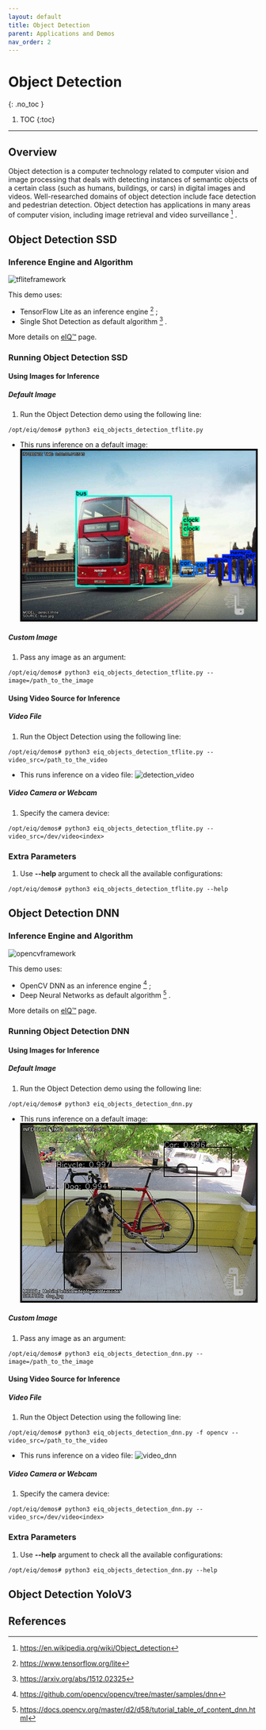 ```yaml
---
layout: default
title: Object Detection
parent: Applications and Demos
nav_order: 2
---
```


# **Object Detection**
{: .no_toc }

1. TOC
{:toc}
---

## **Overview**

Object detection is a computer technology related to computer vision and image
processing that deals with detecting instances of semantic objects of a certain
class (such as humans, buildings, or cars) in digital images and videos.
Well-researched domains of object detection include face detection and pedestrian
detection. Object detection has applications in many areas of computer vision,
including image retrieval and video surveillance [^1] .

## **Object Detection SSD**

### **Inference Engine and Algorithm**

![tfliteframework][tflite]

This demo uses:

 * TensorFlow Lite as an inference engine [^2] ;
 * Single Shot Detection as default algorithm [^3] .

More details on [eIQ™][eiq] page.

### **Running Object Detection SSD**

#### **Using Images for Inference**

##### **Default Image**

1. Run the Object Detection demo using the following line:
```console
/opt/eiq/demos# python3 eiq_objects_detection_tflite.py
```
  * This runs inference on a default image:
  ![detection][image_eIQObjectDetection]

##### **Custom Image**

1. Pass any image as an argument:
```console
/opt/eiq/demos# python3 eiq_objects_detection_tflite.py --image=/path_to_the_image
```

#### **Using Video Source for Inference**

##### **Video File**

1. Run the Object Detection using the following line:
```console
/opt/eiq/demos# python3 eiq_objects_detection_tflite.py --video_src=/path_to_the_video
```
  * This runs inference on a video file:
  ![detection_video][video_eIQObjectDetection]

##### **Video Camera or Webcam**

1. Specify the camera device:
```console
/opt/eiq/demos# python3 eiq_objects_detection_tflite.py --video_src=/dev/video<index>
```

### **Extra Parameters**

1. Use **--help** argument to check all the available configurations:
```console
/opt/eiq/demos# python3 eiq_objects_detection_tflite.py --help
```

## **Object Detection DNN**

### **Inference Engine and Algorithm**

![opencvframework][opencv]

This demo uses:

 * OpenCV DNN as an inference engine [^4] ;
 * Deep Neural Networks as default algorithm [^5] .

More details on [eIQ™][eiq] page.

### **Running Object Detection DNN**

#### **Using Images for Inference**

##### **Default Image**

1. Run the Object Detection demo using the following line:
```console
/opt/eiq/demos# python3 eiq_objects_detection_dnn.py
```
  * This runs inference on a default image:
  ![image_dnn][image_eiqobjectdetectiondnn]

##### **Custom Image**

1. Pass any image as an argument:
```console
/opt/eiq/demos# python3 eiq_objects_detection_dnn.py --image=/path_to_the_image
```

#### **Using Video Source for Inference**

##### **Video File**

1. Run the Object Detection using the following line:
```console
/opt/eiq/demos# python3 eiq_objects_detection_dnn.py -f opencv --video_src=/path_to_the_video
```
  * This runs inference on a video file:
  ![video_dnn](media/video_opencvdnn.gif)

##### **Video Camera or Webcam**

1. Specify the camera device:
```console
/opt/eiq/demos# python3 eiq_objects_detection_dnn.py --video_src=/dev/video<index>
```

### **Extra Parameters**

1. Use **--help** argument to check all the available configurations:
```console
/opt/eiq/demos# python3 eiq_objects_detection_dnn.py --help
```

## **Object Detection YoloV3**

## **References**

[^1]: https://en.wikipedia.org/wiki/Object_detection
[^2]: https://www.tensorflow.org/lite
[^3]: https://arxiv.org/abs/1512.02325
[^4]: https://github.com/opencv/opencv/tree/master/samples/dnn
[^5]: https://docs.opencv.org/master/d2/d58/tutorial_table_of_content_dnn.html

[image_eIQObjectDetection]: ../media/demos/eIQObjectDetection/image_eiqobjectdetection_resized_logo.gif

[video_eIQObjectDetection]: ../media/demos/eIQObjectDetection/video_eIQObjectDetection.gif

[image_eiqobjectdetectiondnn]: docs/media/demos/eIQObjectDetectionDNN/image_eiqobjectdetectiondnn_resized_logo.gif

[tflite]: https://img.shields.io/badge/TFLite-2.1.0-orange
[opencv]: https://img.shields.io/badge/OpenCV-4.2.0-yellow
[eiq]: https://www.nxp.com/design/software/development-software/eiq-ml-development-environment:EIQ
